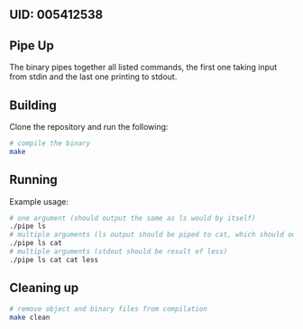 ## UID: 005412538

## Pipe Up

The binary pipes together all listed commands, the first one taking input from stdin and the last one printing to stdout.

## Building

Clone the repository and run the following:
```bash
# compile the binary
make
```

## Running

Example usage:
```bash
# one argument (should output the same as ls would by itself)
./pipe ls
# multiple arguments (ls output should be piped to cat, which should ouput to stdout)
./pipe ls cat
# multiple arguments (stdout should be result of less)
./pipe ls cat cat less
```

## Cleaning up

```bash
# remove object and binary files from compilation
make clean
```
